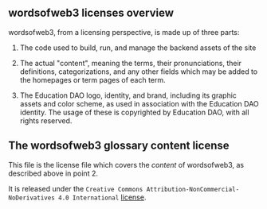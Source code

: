## wordsofweb3 licenses overview
wordsofweb3, from a licensing perspective, is made up of three parts:

1. The code used to build, run, and manage the backend assets of the site

2. The actual "content", meaning the terms, their pronunciations, their definitions, categorizations, and any other fields which may be added to the homepages or term pages of each term.

3. The Education DAO logo, identity, and brand, including its graphic assets and color scheme, as used in association with the Education DAO identity. The usage of these is copyrighted by Education DAO, with all rights reserved. 

## The wordsofweb3 glossary content license

This file is the license file which covers the *content* of wordsofweb3, as described above in point 2.

It is released under the `Creative Commons Attribution-NonCommercial-NoDerivatives 4.0 International` [license](https://creativecommons.org/licenses/by-nc-nd/4.0/).







